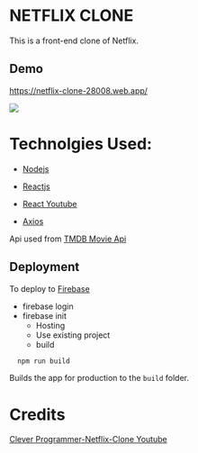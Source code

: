 # NETFLIX CLONE

This is a front-end clone of Netflix. 


## Demo

https://netflix-clone-28008.web.app/
  
<img src="https://i.ibb.co/QKSjpQM/Screenshot-23.png">
 

# Technolgies Used:



- [Nodejs](https://nodejs.org/en/)

- [Reactjs](https://reactjs.org/)

- [React Youtube](https://www.npmjs.com/package/react-youtube)
- [Axios](https://www.npmjs.com/package/axios)

Api used from
[TMDB Movie Api](https://www.themoviedb.org/documentation/api)


## Deployment
To deploy to [Firebase](https://firebase.google.com/?gclid=Cj0KCQjwnJaKBhDgARIsAHmvz6dcAu83sOCz909F86VdygwoSC6-36wVgNZOIUj34xtD_aAafnuFzE4aApe-EALw_wcB&gclsrc=aw.ds)

- firebase login
- firebase init
  - Hosting
  - Use existing project
  - build
  

```bash
  npm run build
```
Builds the app for production to the `build` folder.

  
# Credits

[Clever Programmer-Netflix-Clone Youtube](https://www.youtube.com/channel/UCqrILQNl5Ed9Dz6CGMyvMTQ)
